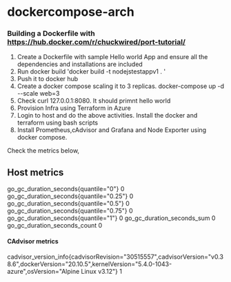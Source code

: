 # dockercompose-arch

### Building a Dockerfile with https://hub.docker.com/r/chuckwired/port-tutorial/

1. Create a Dockerfile with sample Hello world App and ensure all the dependencies and installations are included
2. Run docker build
   'docker build -t nodejstestappv1 . '
3. Push it to docker hub
4. Create a docker compose scaling it to 3 replicas. docker-compose up -d  --scale web=3
5. Check curl 127.0.0.1:8080. It should primnt hello world
6. Provision Infra using Terraform in Azure
7. Login to host and do the above activities. Install the docker and terraform using bash scripts
8. Install Prometheus,cAdvisor and Grafana and Node Exporter using docker compose.

Check the metrics below,

## Host metrics
go_gc_duration_seconds{quantile="0"} 0
go_gc_duration_seconds{quantile="0.25"} 0
go_gc_duration_seconds{quantile="0.5"} 0
go_gc_duration_seconds{quantile="0.75"} 0
go_gc_duration_seconds{quantile="1"} 0
go_gc_duration_seconds_sum 0
go_gc_duration_seconds_count 0

#### CAdvisor metrics

cadvisor_version_info{cadvisorRevision="30515557",cadvisorVersion="v0.38.6",dockerVersion="20.10.5",kernelVersion="5.4.0-1043-azure",osVersion="Alpine Linux v3.12"} 1
